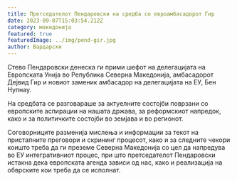 ```yaml
---
title: Претседателот Пендаровски на средба со евроамбасадорот Гир
date: 2023-09-07T15:03:54.212Z
category: македонија
featured: true
featuredImage: ../img/pend-gir.jpg
author: Вардарски
---
```

<!--StartFragment-->

Стево Пендаровски денеска ги прими шефот на делегацијата на Европската Унија во Република Северна Македонија, амбасадорот Дејвид Гир и новиот заменик амбасадор на делегацијата на ЕУ, Бен Нупнау.

На средбата се разговараше за актуелните состојби поврзани со европските аспирации на нашата држава, за реформскиот напредок, како и за политичките состојби во земјава и во регионот.

Соговорниците разменија мислења и информации за текот на пристапните преговори и скрининг процесот, како и за следните чекори коишто треба да ги преземе Северна Македонија со цел да напредува во ЕУ интегративниот процес, при што претседателот Пендаровски истакна дека европската агенда зависи од нас, како и реализација на обврските кои треба да се исполнат.

<!--EndFragment-->